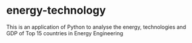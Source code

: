 # energy-technology
This is an application of Python to analyse the energy, technologies and GDP of Top 15 countries in Energy Engineering

